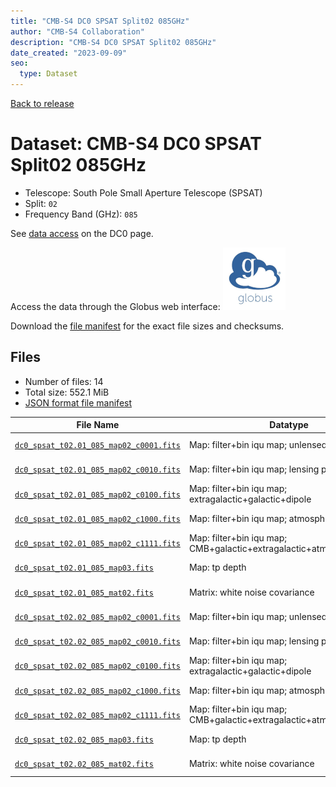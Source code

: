 ```yaml
---
title: "CMB-S4 DC0 SPSAT Split02 085GHz"
author: "CMB-S4 Collaboration"
description: "CMB-S4 DC0 SPSAT Split02 085GHz"
date_created: "2023-09-09"
seo:
  type: Dataset
---
```


[Back to release](./dc0.html#datasets)

# Dataset: CMB-S4 DC0 SPSAT Split02 085GHz

- Telescope: South Pole Small Aperture Telescope (SPSAT) 
- Split: `02`
- Frequency Band (GHz): `085`

See [data access](./dc0.html#data-access) on the DC0 page.

Access the data through the Globus web interface: [![Download via Globus](images/globus-logo.png)](https://app.globus.org/file-manager?origin_id=38f01147-f09e-483d-a552-3866669a846d&origin_path=%2Fdatareleases%2Fdc0%2Fmission%2Fspsat%2Fsplit02%2F085%2F)

Download the [file manifest](https://g-456d30.0ed28.75bc.data.globus.org/datareleases/dc0/mission/spsat/split02/085/manifest.json) for the exact file sizes and checksums.

## Files

- Number of files: 14
- Total size: 552.1 MiB
- [JSON format file manifest](https://g-456d30.0ed28.75bc.data.globus.org/datareleases/dc0/mission/spsat/split02/085/manifest.json)

|                                                                                File Name                                                                                |                               Datatype                               |   Size   |
| ----------------------------------------------------------------------------------------------------------------------------------------------------------------------- | -------------------------------------------------------------------- | -------- |
| [`dc0_spsat_t02.01_085_map02_c0001.fits`](https://g-456d30.0ed28.75bc.data.globus.org/datareleases/dc0/mission/spsat/split02/085/dc0_spsat_t02.01_085_map02_c0001.fits) | Map: filter+bin iqu map; unlensed primary CMB                        | 36.0 MiB |
| [`dc0_spsat_t02.01_085_map02_c0010.fits`](https://g-456d30.0ed28.75bc.data.globus.org/datareleases/dc0/mission/spsat/split02/085/dc0_spsat_t02.01_085_map02_c0010.fits) | Map: filter+bin iqu map; lensing perturbation                        | 36.0 MiB |
| [`dc0_spsat_t02.01_085_map02_c0100.fits`](https://g-456d30.0ed28.75bc.data.globus.org/datareleases/dc0/mission/spsat/split02/085/dc0_spsat_t02.01_085_map02_c0100.fits) | Map: filter+bin iqu map; extragalactic+galactic+dipole               | 36.0 MiB |
| [`dc0_spsat_t02.01_085_map02_c1000.fits`](https://g-456d30.0ed28.75bc.data.globus.org/datareleases/dc0/mission/spsat/split02/085/dc0_spsat_t02.01_085_map02_c1000.fits) | Map: filter+bin iqu map; atmosphere+noise                            | 36.0 MiB |
| [`dc0_spsat_t02.01_085_map02_c1111.fits`](https://g-456d30.0ed28.75bc.data.globus.org/datareleases/dc0/mission/spsat/split02/085/dc0_spsat_t02.01_085_map02_c1111.fits) | Map: filter+bin iqu map; CMB+galactic+extragalactic+atmosphere+noise | 36.0 MiB |
| [`dc0_spsat_t02.01_085_map03.fits`](https://g-456d30.0ed28.75bc.data.globus.org/datareleases/dc0/mission/spsat/split02/085/dc0_spsat_t02.01_085_map03.fits)             | Map: tp depth                                                        | 24.0 MiB |
| [`dc0_spsat_t02.01_085_mat02.fits`](https://g-456d30.0ed28.75bc.data.globus.org/datareleases/dc0/mission/spsat/split02/085/dc0_spsat_t02.01_085_mat02.fits)             | Matrix: white noise covariance                                       | 72.0 MiB |
| [`dc0_spsat_t02.02_085_map02_c0001.fits`](https://g-456d30.0ed28.75bc.data.globus.org/datareleases/dc0/mission/spsat/split02/085/dc0_spsat_t02.02_085_map02_c0001.fits) | Map: filter+bin iqu map; unlensed primary CMB                        | 36.0 MiB |
| [`dc0_spsat_t02.02_085_map02_c0010.fits`](https://g-456d30.0ed28.75bc.data.globus.org/datareleases/dc0/mission/spsat/split02/085/dc0_spsat_t02.02_085_map02_c0010.fits) | Map: filter+bin iqu map; lensing perturbation                        | 36.0 MiB |
| [`dc0_spsat_t02.02_085_map02_c0100.fits`](https://g-456d30.0ed28.75bc.data.globus.org/datareleases/dc0/mission/spsat/split02/085/dc0_spsat_t02.02_085_map02_c0100.fits) | Map: filter+bin iqu map; extragalactic+galactic+dipole               | 36.0 MiB |
| [`dc0_spsat_t02.02_085_map02_c1000.fits`](https://g-456d30.0ed28.75bc.data.globus.org/datareleases/dc0/mission/spsat/split02/085/dc0_spsat_t02.02_085_map02_c1000.fits) | Map: filter+bin iqu map; atmosphere+noise                            | 36.0 MiB |
| [`dc0_spsat_t02.02_085_map02_c1111.fits`](https://g-456d30.0ed28.75bc.data.globus.org/datareleases/dc0/mission/spsat/split02/085/dc0_spsat_t02.02_085_map02_c1111.fits) | Map: filter+bin iqu map; CMB+galactic+extragalactic+atmosphere+noise | 36.0 MiB |
| [`dc0_spsat_t02.02_085_map03.fits`](https://g-456d30.0ed28.75bc.data.globus.org/datareleases/dc0/mission/spsat/split02/085/dc0_spsat_t02.02_085_map03.fits)             | Map: tp depth                                                        | 24.0 MiB |
| [`dc0_spsat_t02.02_085_mat02.fits`](https://g-456d30.0ed28.75bc.data.globus.org/datareleases/dc0/mission/spsat/split02/085/dc0_spsat_t02.02_085_mat02.fits)             | Matrix: white noise covariance                                       | 72.0 MiB |
